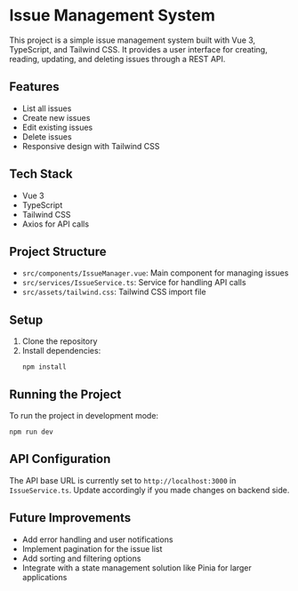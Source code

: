 # Issue Management System

This project is a simple issue management system built with Vue 3, TypeScript, and Tailwind CSS. It provides a user interface for creating, reading, updating, and deleting issues through a REST API.

## Features

- List all issues
- Create new issues
- Edit existing issues
- Delete issues
- Responsive design with Tailwind CSS

## Tech Stack

- Vue 3
- TypeScript
- Tailwind CSS
- Axios for API calls

## Project Structure

- `src/components/IssueManager.vue`: Main component for managing issues
- `src/services/IssueService.ts`: Service for handling API calls
- `src/assets/tailwind.css`: Tailwind CSS import file

## Setup

1. Clone the repository
2. Install dependencies:
   ```
   npm install
   ```

## Running the Project

To run the project in development mode:

```
npm run dev
```

## API Configuration

The API base URL is currently set to `http://localhost:3000` in `IssueService.ts`. Update accordingly if you made changes on backend side.

## Future Improvements

- Add error handling and user notifications
- Implement pagination for the issue list
- Add sorting and filtering options
- Integrate with a state management solution like Pinia for larger applications
